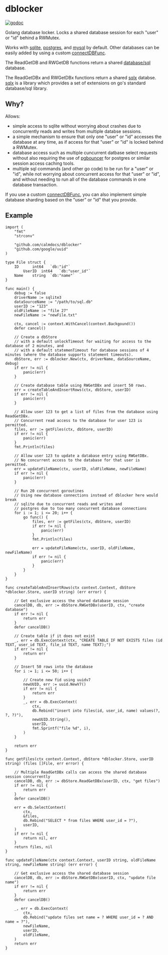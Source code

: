 # dblocker

[![godoc](https://godoc.org/github.com/calmdocs/dblocker?status.svg)](https://godoc.org/github.com/calmdocs/dblocker)

Golang database locker.  Locks a shared database session for each "user" or "id" behind a RWMutex. 

Works with [sqlite](github.com/mattn/go-sqlite3), [postgres](github.com/lib/pq), and [mysql](github.com/go-sql-driver/mysql) by default.  Other databases can be easily added by using a custom [connectDBFunc](https://godoc.org/github.com/calmdocs/dblocker).

The ReadGetDB and RWGetDB functions return a shared [database/sql](https://pkg.go.dev/database/sql) database.  

The ReadGetDBx and RWGetDBx functions return a shared [sqlx](github.com/jmoiron/sqlx) databse.  [sqlx](github.com/jmoiron/sqlx) is a library which provides a set of extensions on go's standard database/sql library.

## Why?

Allows:
- simple access to sqlite without worrying about crashes due to concurrently reads and writes from multiple databse sessions.
- a simple mechanism to ensure that only one "user" or "id" accesses the database at any time, as if access for that "user" or "id" is locked behind a RWMutex.
- database access such as multiple cuncurrent datbase select requests without also requiring the use of [pgbouncer](https://www.pgbouncer.org) for postgres or similar session access caching tools.
- multiple sql commands (and other go code) to be run for a "user" or "id", while not worrying about concurrent access for that "user" or "id", and without needing to run all of the database commands in one database transaction.

If you use a custom [connectDBFunc](https://godoc.org/github.com/calmdocs/dblocker), you can also implement simple database sharding based on the "user" or "id" that you provide.

## Example
```
import (
    "fmt"
    "strconv"

    "github.com/calmdocs/dblocker"
    "github.com/google/uuid"
)

type File struct {
	ID      int64   `db:"id"`
    	UserID  int64   `db:"user_id"`
	Name    string  `db:"name"`
}

func main() {
    debug := false
    driverName := sqlite3
    dataSourceName := "/path/to/sql.db"
    userID := "123"
    oldFileName := "file 27"
    newFileName := "newFile.txt"

    ctx, cancel := context.WithCancel(context.Backgound())
    defer cancel()

    // Create a dbStore
    // with a default unlockTimeout for waiting for access to the database of 2 minutes, and
    // with a default statemenTimeout for database sessions of 4 minutes (where the database supports statement timeouts).
    dbStore, err := dblocker.New(ctx, driverName, dataSourceName, debug)
    if err != nil {
        panic(err)
    }

    // Create database table using RWGetDBx and insert 50 rows.
    err = createTableAndInsertRows(ctx, dbStore, userID)
    if err != nil {
        panic(err)
    }

    // Allow user 123 to get a list of files from the database using ReadGetDBx.
    // Concurrent read access to the database for user 123 is permitted.
    files, err := getFiles(ctx, dbStore, userID)
    if err != nil {
        panic(err)
    }
    fmt.Println(files)
    
    // Allow user 123 to update a database entry using RWGetDBx.
    // No concurrent access to the database for that user is permitted.
    err = updateFileName(ctx, userID, oldFileName, newFileName)
    if err != nil {
        panic(err)
    }

    // Run 20 concurrent goroutines
    // Using new database connections instead of dblocker here would break
    // sqlite due to concurrent reads and writes and
    // postgres due to too many concurrent database connections
    for i := 1; i <= 20; i++ {
        go func() {
            files, err := getFiles(ctx, dbStore, userID)
            if err != nil {
                panic(err)
            }
            fmt.Println(files)

            err = updateFileName(ctx, userID, oldFileName, newFileName)
            if err != nil {
                panic(err)
            }
        }
    }
}

func createTableAndInsertRows(ctx context.Context, dbStore *dblocker.Store, userID string) (err error) {

    // Get exclusive access the shared database session
    cancelDB, db, err := dbStore.RWGetDBx(userID, ctx, "create database")
    if err != nil {
        return err
    }
    defer cancelDB()

    // Create table if it does not exist
    _, err = db.ExecContext(ctx, "CREATE TABLE IF NOT EXISTS files (id TEXT, user_id TEXT, file_id TEXT, name TEXT);")
    if err != nil {
        return err
    }

    // Insert 50 rows into the database
    for i := 1; i <= 50; i++ {

		// Create new fid using uuidv7
		newUUID, err := uuid.NewV7()
		if err != nil {
			return err
		}
        _, err = db.ExecContext(
            ctx,
            db.Rebind("insert into files(id, user_id, name) values(?, ?, ?)"),
            newUUID.String(),
            userID,
            fmt.Sprintf("file %d", i),
        )
    }

    return err
}

func getFiles(ctx context.Context, dbStore *dblocker.Store, userID string) (files []File, err error) {

    // Multiple ReadGetDBx calls can access the shared database session concurrently
    cancelDB, db, err := dbStore.ReadGetDBx(userID, ctx, "get files")
    if err != nil {
        return err
    }
    defer cancelDB()

    err = db.SelectContext(
        ctx,
        &files,
        db.Rebind("SELECT * from files WHERE user_id = ?"),
        userID,
    )
    if err != nil {
        return nil, err
    }
    return files, nil
}

func updateFileName(ctx context.Context, userID string, oldFileName string, newFileName string) (err error) {
    
    // Get exclusive access the shared database session
    cancelDB, db, err := dbStore.RWGetDBx(userID, ctx, "update file name")
    if err != nil {
        return err
    }
    defer cancelDB()

    _, err = db.ExecContext(
        ctx,
        db.Rebind("update files set name = ? WHERE user_id = ? AND name = ?"),
        newFileName,
        userID,
        oldFileName,
    )
    return err
}
```
